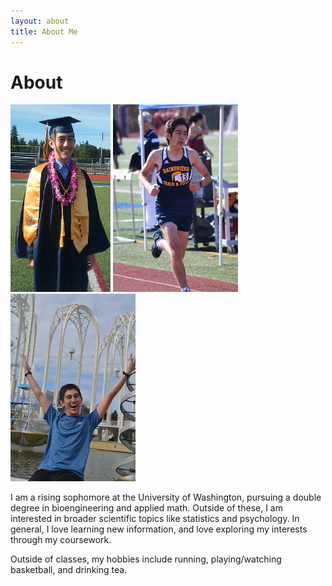 ```yaml
---
layout: about
title: About Me
---
```

<link rel="stylesheet" type="text/css" href="//fonts.googleapis.com/css?family=Open+Sans" />

# About 

<img src="/assets/pictures/hsgraduation1.png" style = "width:160px;height:300px;" title="Bainbridge High School Graduation" alt = "Image">
<img src="/assets/pictures/running1.png" style="width:200px;height:300px;" title="Track Race (1600m Dash)">
<img src="/assets/pictures/happy1.png" style="width:200px;height:300px;" title="Pacific Science Center">

I am a rising sophomore at the University of Washington, pursuing a double degree in bioengineering and applied math.
Outside of these, I am interested in broader scientific topics like statistics and psychology. In general, I love learning
new information, and love exploring my interests through my coursework.

Outside of classes, my hobbies include running, playing/watching basketball, and drinking tea. 


